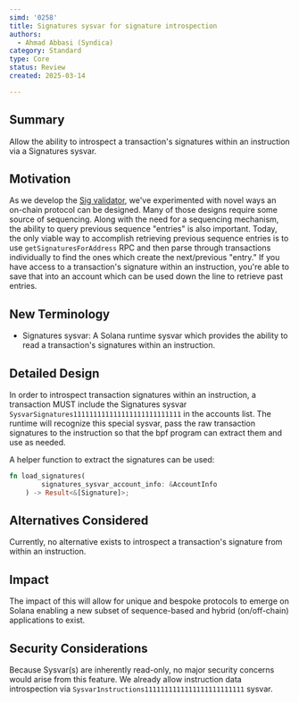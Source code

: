 ```yaml
---
simd: '0258'
title: Signatures sysvar for signature introspection
authors:
  - Ahmad Abbasi (Syndica)
category: Standard
type: Core
status: Review
created: 2025-03-14

---
```


## Summary

Allow the ability to introspect a transaction's signatures within an
instruction via a Signatures sysvar.

## Motivation

As we develop the [Sig validator](https://github.com/Syndica/sig), we've
experimented with novel ways an on-chain protocol can be designed. Many of
those designs require some source of sequencing. Along with the need for a
sequencing mechanism, the ability to query previous sequence "entries" is
also important. Today, the only viable way to accomplish retrieving previous
sequence entries is to use `getSignaturesForAddress` RPC and then parse through
transactions individually to find the ones which create the next/previous
"entry." If you have access to a transaction's signature within an
instruction, you're able to save that into an account which can be used down
the line to retrieve past entries.

## New Terminology

- Signatures sysvar: A Solana runtime sysvar which provides the ability to read
a transaction's signatures within an instruction.

## Detailed Design

In order to introspect transaction signatures within an instruction, a
transaction MUST include the Signatures sysvar
`SysvarSignatures111111111111111111111111111` in the accounts list. The runtime
will recognize this special sysvar, pass the raw transaction signatures to the
instruction so that the bpf program can extract them and use as needed.

A helper function to extract the signatures can be used:

```rust
fn load_signatures(
        signatures_sysvar_account_info: &AccountInfo
    ) -> Result<&[Signature]>;
```

## Alternatives Considered

Currently, no alternative exists to introspect a transaction's signature
from within an instruction.

## Impact

The impact of this will allow for unique and bespoke protocols to emerge on
Solana enabling a new subset of sequence-based and hybrid (on/off-chain)
applications to exist.

## Security Considerations

Because Sysvar(s) are inherently read-only, no major security concerns would
arise from this feature. We already allow instruction data introspection via
`Sysvar1nstructions1111111111111111111111111` sysvar.
